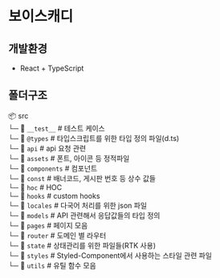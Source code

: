 # 보이스캐디

## 개발환경

-   React + TypeScript

## 폴더구조

📦 src<br/>
└─ 📜 `__test__` # 테스트 케이스<br/>
└─ 📜 `@types` # 타입스크립트를 위한 타입 정의 파일(d.ts)<br/>
└─ 📜 `api` # api 요청 관련<br/>
└─ 📜 `assets` # 폰트, 아이콘 등 정적파일<br/>
└─ 📜 `components` # 컴포넌트<br/>
└─ 📜 `const` # 배너코드, 게시판 번호 등 상수 값들<br/>
└─ 📜 `hoc` # HOC<br/>
└─ 📜 `hooks` # custom hooks<br/>
└─ 📜 `locales` # 다국어 처리를 위한 json 파일<br/>
└─ 📜 `models` # API 관련해서 응답값들의 타입 정의<br/>
└─ 📜 `pages` # 페이지 모음<br/>
└─ 📜 `router` # 도메인 별 라우터<br/>
└─ 📜 `state` # 상태관리를 위한 파일들(RTK 사용)<br/>
└─ 📜 `styles` # Styled-Component에서 사용하는 스타일 관련 파일<br/>
└─ 📜 `utils` # 유틸 함수 모음<br/>

